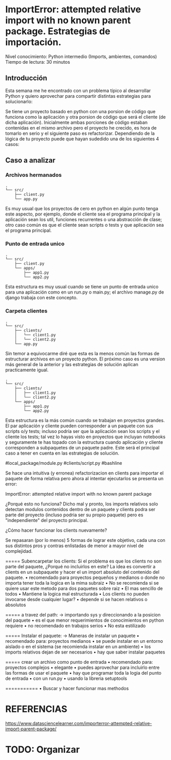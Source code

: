 # ImportError: attempted relative import with no known parent package. Estrategias de importación.

Nivel conocimiento: Python intermedio (Imports, ambientes, comandos)
Tiempo de lectura: 30 minutos

## Introducción

Esta semana me he encontrado con un problema típico al desarrollar Python y quiero aprovechar para compartir distintas estrategias para solucionarlo:

Se tiene un proyecto basado en python con una porsion de código que funciona como la aplicación y otra porsion de código que será el  cliente (de dicha aplicación). Inicialmente ambas porciones de código estaban contenidas en el mismo archivo pero el proyecto he crecido, es hora de tomarlo en serio y el siguiente paso es refactorizar. Dependiendo de la lógica de tu proyecto puede que hayan sudedido una de los siguientes 4 casos:

## Caso a analizar

### Archivos hermanados
``` 
.
└── src/
    ├── client.py
    └── app.py
```
Es muy usual que los proyectos de cero en python en algún punto tenga este aspecto, por ejemplo, donde el cliente sea el programa principal y la aplicación sean los util, funciones recurrentes o una abstracción de clase; otro caso común es que el cliente sean scripts o tests y que aplicación sea el programa principal.

### Punto de entrada unico
``` 
.
└── src/
    ├── client.py
    └── apps/
        ├── app1.py
        └── app2.py
```
Esta estructura es muy usual cuando se tiene un punto de entrada unico para una aplicación como en un run.py o main.py; el archivo manage.py de django trabaja con este concepto.

### Carpeta clientes

``` 
.
└── src/
    ├── clients/
    │   └── client1.py
    │   └── client2.py
    └── app.py
```
Sin temor a equivocarme diré que esta es la menos común las formas de estructurar archivos en un proyecto python. El próximo caso es una version más general de la anterior y las estrategias de solución aplican practicamente igual.

``` 
.
└── src/
    ├── clients/
    │   ├── client1.py
    │   └── client2.py
    └── apps/
        ├── app1.py
        └── app2.py
```
Esta estructura es la más común cuando se trabajan en proyectos grandes. El par aplicación y cliente pueden corresponder a un paquete con sus scripts o/y tests; incluso podría ser que la aplicación sean los scripts y el cliente los tests; tal vez lo hayas visto en proyectos que incluyan notebooks y seguramente te has topado con la estructura cuando aplicación y cliente corresponden a subpaquetes de un paquete padre. Este será el principal caso a tener en cuenta en las estrategias de solución.


#local_package/module.py
#clients/script.py
#bashline

Se hace una intuitiva (y erronea) refactorizacion en clients para importar el paquete de forma relativa pero ahora al intentar ejecutarlos se presenta un error:

ImportError: attempted relative import with no known parent package

¿Porqué esto no funciona?
Dicho mal y pronto, los imports relativos solo detectan modulos contenidos dentro de un paquete y clients podra ser parte del proyecto (incluso podria ser su propio paquete) pero es "independiente" del proyecto principal.

¿Cómo hacer funcionar los clients nuevamente?

Se repasaran (por lo menos) 5 formas de lograr este objetivo, cada una con sus distintos pros y contras enlistadas de menor a mayor nivel de complejidad.

===== Subencarpetar los clients:
Si el problema es que los clients no son parte del paquete, ¿Porqué no incluirlos en este? La idea es convertir a clients en un subpaquete y hacer el un import absoluto del contenido del paquete.
• recomendado para proyectos pequeños y medianos o donde no importa tener toda la logica en la mima subraiz
• No se recomienda si se quiere usar este metodo para dos paquetes sobre raiz
• El mas sencillo de todos
• Mantiene la logica mal estructurada
• Los clients no pueden invocarse desde cualquier lugar?
     • depende si se hacen relativos o absolutos 

===== a travez del path:
-> importando sys y direccionando a la posicion del paquete
• es el que menor requerimientos de conocimientos en python requiere
• no recomendado en trabajos serios
• No esta estilizado

===== Instalar el paquete:
-> Maneras de instalar un paquete
• recomendado para: proyectos medianos
• se puede instalar en un entorno aislado o en el sistema (se recomienda instalar en un ambiente)
• los imports relativos dejan de ser necesarios
• hay que saber instalar paquetes

===== crear un archivo como punto de entrada
• recomendado para: proyectos complejos
• elegante
• puedes aprovechar para incluirlo entre las formas de usar el paquete
• hay que programar toda la logia del punto de entrada
    • con un run.py
    • usando la libreria setuptools

===========
• Buscar y hacer funcionar mas methodos

# REFERENCIAS
https://www.datasciencelearner.com/importerror-attempted-relative-import-parent-package/

# TODO: Organizar